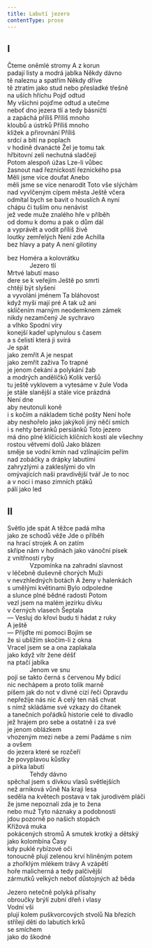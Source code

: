 ```yaml
---
title: Labutí jezero
contentType: prose
---
```


<section>

## I

Čteme oněmlé stromy A z korun  
padají listy a modrá jablka Někdy dávno  
tě naleznu a spatřím Někdy dříve  
tě ztratím jako stud nebo přesladké třešně  
na uších hříchu Pojď odtud  
My všichni pojďme odtud a utečme  
neboť dno jezera tlí a tedy básničtí  
a zapáchá příliš Příliš mnoho  
kloubů a ústrků Příliš mnoho  
kližek a přirovnání Příliš  
srdcí a bití na poplach  
v hodině dvanácté Žel je tomu tak  
hřbitovní zelí nechutná sladčeji  
Potom alespoň úžas Lze-li vůbec  
žasnout nad řeznickostí řeznického psa  
Měli jsme více doufat Anebo  
měli jsme se více nenarodit Toto vše slýchám  
nad vyvlčeným cípem města Ještě včera  
odmítal bych se bavit o houslích A nyní  
chápu či tuším onu nenávist  
jež vede muže znalého hře v příběh  
od domu k domu a pak o dům dál  
a vyprávět a vodit příliš živě  
loutky zemřelých Není zde Achilla  
bez hlavy a paty A není gilotiny

bez Homéra a kolovrátku  
             Jezero tlí  
Mrtvé labutí maso  
dere se k veřejím Ještě po smrti  
chtějí být slyšeni  
a vyvoláni jménem Ta bláhovost  
když myši mají pré A tak už ani  
sklíčením marným neodemknem zámek  
nikdy nezamčený Je sychravo  
a vlhko Spodní víry  
konejší kadeř uplynulou s časem  
a s čelistí která ji svírá  
Je spát  
jako zemřít A je nespat  
jako zemřít zaživa To trapné  
je jenom čekání a polykání žab  
a modrých andělíčků Kolik veršů  
tu ještě vyklovem a vytesáme v žule Voda  
je stále slanější a stále více prázdná  
Není dne  
aby neutonuli koně  
i s kočím a nákladem tiché pošty Není hoře  
aby neshořelo jako jakýkoli jiný něčí smích  
i s nehty beránků persiánků Toto jezero  
má dno plné klíčících klíčních kostí ale všechny  
rostou větvemi dolů Jako blázen  
směje se vodní kmín nad vzlínajícím peřím  
nad zobáčky a drápky labutími  
zahryzlými a zakleslými do vln  
omývajících naši pravdivější tvář Je to noc  
a v noci i maso zimních ptáků  
pálí jako led

## II

Světlo jde spát A těžce padá mlha  
jako ze schodů věže Jde o příběh  
na hrací strojek A on zatím  
skřípe nám v hodinách jako vánoční písek  
z vnitřností ryby  
             Vzpomínka na zahradní slavnost  
v léčebně duševně chorých Muži  
v nevzhledných botách A ženy v halenkách  
s umělými květinami Bylo odpoledne  
a slunce plné bědné radosti Potom  
vezl jsem na malém jezírku dívku  
v černých vlasech Šeptala  
— Vesluj do křoví budu ti hádat z ruky  
A ještě  
— Přijďte mi pomoci Bojím se  
že si ublížím skočím-li z okna  
Vracel jsem se a ona zaplakala  
jako když vítr žene déšť  
na ptačí jablka  
             Jenom ve snu  
pojí se takto černá s červenou My bdící  
nic nechápem a proto tolik marně  
píšem jak do not v divné cizí řeči Opravdu  
nepřežije nás nic A celý ten náš chvat  
s nímž skládáme své vzkazy do čítanek  
a tanečních pořádků historie celé to divadlo  
jež hrajem pro sebe a ostatně i za své  
je jenom oblázkem  
vhozeným mezi nebe a zemi Padáme s ním  
a ovšem  
do jezera které se rozčeří  
že povyplavou kůstky  
a pírka labutí  
             Tehdy dávno  
spěchal jsem s dívkou vlasů světlejších  
než arniková vůně Na kraji lesa  
seděla na květech postava v tak jurodivém pláči  
že jsme nepoznali zda je to žena  
nebo muž Tyto náznaky a podobnosti  
jdou pozorně po našich stopách  
Křížová muka  
pokácených stromů A smutek krotký a dětský  
jako kolombína Časy  
kdy puklé rybízové oči  
tonoucně plují zelenou krví hliněným potem  
a zhořklým mlékem trávy A vzápětí  
hoře malicherná a tedy palčivější  
zármutků velkých neboť důstojných až běda

Jezero netečně polyká přísahy  
obroučky brýlí zubní dřeň i vlasy  
Vodní vši  
plují kolem puškvorcových stvolů Na březích  
střílejí děti do labutích krků  
se smíchem  
jako do škodné

</section>

